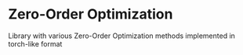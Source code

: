 # Zero-Order Optimization
Library with various Zero-Order Optimization methods implemented in torch-like format
